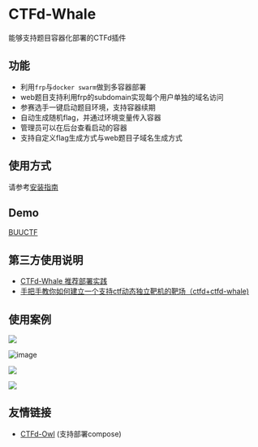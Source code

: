 # CTFd-Whale

能够支持题目容器化部署的CTFd插件

## 功能

- 利用`frp`与`docker swarm`做到多容器部署
- web题目支持利用frp的subdomain实现每个用户单独的域名访问
- 参赛选手一键启动题目环境，支持容器续期
- 自动生成随机flag，并通过环境变量传入容器
- 管理员可以在后台查看启动的容器
- 支持自定义flag生成方式与web题目子域名生成方式

## 使用方式

请参考[安装指南](docs/install.zh-cn.md)

## Demo

[BUUCTF](https://buuoj.cn)

## 第三方使用说明

- [CTFd-Whale 推荐部署实践](https://www.zhaoj.in/read-6333.html)
- [手把手教你如何建立一个支持ctf动态独立靶机的靶场（ctfd+ctfd-whale)](https://blog.csdn.net/fjh1997/article/details/100850756)

## 使用案例

![](https://user-images.githubusercontent.com/20221896/105939593-7cca6f80-6094-11eb-92de-8a04554dc019.png)

![image](https://user-images.githubusercontent.com/20221896/105940182-a637cb00-6095-11eb-9525-8291986520c1.png)

![](https://user-images.githubusercontent.com/20221896/105939965-2e69a080-6095-11eb-9b31-7777a0cc41b9.png)

![](https://user-images.githubusercontent.com/20221896/105940026-50632300-6095-11eb-8512-6f19dd12c776.png)

## 友情链接

- [CTFd-Owl](https://github.com/D0g3-Lab/H1ve/tree/master/CTFd/plugins/ctfd-owl) (支持部署compose)
